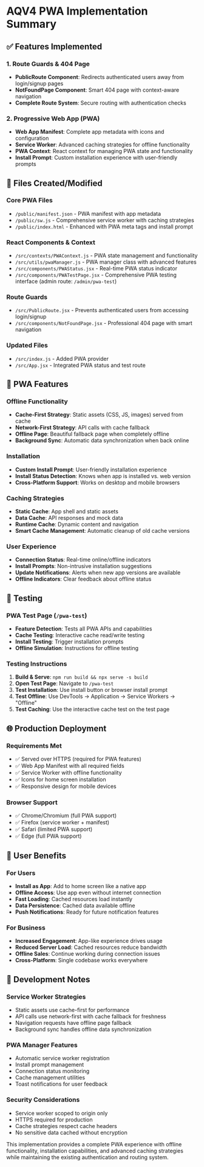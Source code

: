 # AQV4 PWA Implementation Summary

## ✅ Features Implemented

### 1. Route Guards & 404 Page
- **PublicRoute Component**: Redirects authenticated users away from login/signup pages
- **NotFoundPage Component**: Smart 404 page with context-aware navigation
- **Complete Route System**: Secure routing with authentication checks

### 2. Progressive Web App (PWA)
- **Web App Manifest**: Complete app metadata with icons and configuration
- **Service Worker**: Advanced caching strategies for offline functionality
- **PWA Context**: React context for managing PWA state and functionality
- **Install Prompt**: Custom installation experience with user-friendly prompts

## 📁 Files Created/Modified

### Core PWA Files
- `/public/manifest.json` - PWA manifest with app metadata
- `/public/sw.js` - Comprehensive service worker with caching strategies
- `/public/index.html` - Enhanced with PWA meta tags and install prompt

### React Components & Context
- `/src/contexts/PWAContext.js` - PWA state management and functionality
- `/src/utils/pwaManager.js` - PWA manager class with advanced features
- `/src/components/PWAStatus.jsx` - Real-time PWA status indicator
- `/src/components/PWATestPage.jsx` - Comprehensive PWA testing interface (admin route: `/admin/pwa-test`)

### Route Guards
- `/src/PublicRoute.jsx` - Prevents authenticated users from accessing login/signup
- `/src/components/NotFoundPage.jsx` - Professional 404 page with smart navigation

### Updated Files
- `/src/index.js` - Added PWA provider
- `/src/App.jsx` - Integrated PWA status and test route

## 🚀 PWA Features

### Offline Functionality
- **Cache-First Strategy**: Static assets (CSS, JS, images) served from cache
- **Network-First Strategy**: API calls with cache fallback
- **Offline Page**: Beautiful fallback page when completely offline
- **Background Sync**: Automatic data synchronization when back online

### Installation
- **Custom Install Prompt**: User-friendly installation experience
- **Install Status Detection**: Knows when app is installed vs. web version
- **Cross-Platform Support**: Works on desktop and mobile browsers

### Caching Strategies
- **Static Cache**: App shell and static assets
- **Data Cache**: API responses and mock data
- **Runtime Cache**: Dynamic content and navigation
- **Smart Cache Management**: Automatic cleanup of old cache versions

### User Experience
- **Connection Status**: Real-time online/offline indicators
- **Install Prompts**: Non-intrusive installation suggestions
- **Update Notifications**: Alerts when new app versions are available
- **Offline Indicators**: Clear feedback about offline status

## 🧪 Testing

### PWA Test Page (`/pwa-test`)
- **Feature Detection**: Tests all PWA APIs and capabilities
- **Cache Testing**: Interactive cache read/write testing
- **Install Testing**: Trigger installation prompts
- **Offline Simulation**: Instructions for offline testing

### Testing Instructions
1. **Build & Serve**: `npm run build && npx serve -s build`
2. **Open Test Page**: Navigate to `/pwa-test`
3. **Test Installation**: Use install button or browser install prompt
4. **Test Offline**: Use DevTools → Application → Service Workers → "Offline"
5. **Test Caching**: Use the interactive cache test on the test page

## 🌐 Production Deployment

### Requirements Met
- ✅ Served over HTTPS (required for PWA features)
- ✅ Web App Manifest with all required fields
- ✅ Service Worker with offline functionality
- ✅ Icons for home screen installation
- ✅ Responsive design for mobile devices

### Browser Support
- ✅ Chrome/Chromium (full PWA support)
- ✅ Firefox (service worker + manifest)
- ✅ Safari (limited PWA support)
- ✅ Edge (full PWA support)

## 📱 User Benefits

### For Users
- **Install as App**: Add to home screen like a native app
- **Offline Access**: Use app even without internet connection
- **Fast Loading**: Cached resources load instantly
- **Data Persistence**: Cached data available offline
- **Push Notifications**: Ready for future notification features

### For Business
- **Increased Engagement**: App-like experience drives usage
- **Reduced Server Load**: Cached resources reduce bandwidth
- **Offline Sales**: Continue working during connection issues
- **Cross-Platform**: Single codebase works everywhere

## 🔧 Development Notes

### Service Worker Strategies
- Static assets use cache-first for performance
- API calls use network-first with cache fallback for freshness
- Navigation requests have offline page fallback
- Background sync handles offline data synchronization

### PWA Manager Features
- Automatic service worker registration
- Install prompt management
- Connection status monitoring
- Cache management utilities
- Toast notifications for user feedback

### Security Considerations
- Service worker scoped to origin only
- HTTPS required for production
- Cache strategies respect cache headers
- No sensitive data cached without encryption

This implementation provides a complete PWA experience with offline functionality, installation capabilities, and advanced caching strategies while maintaining the existing authentication and routing system.
